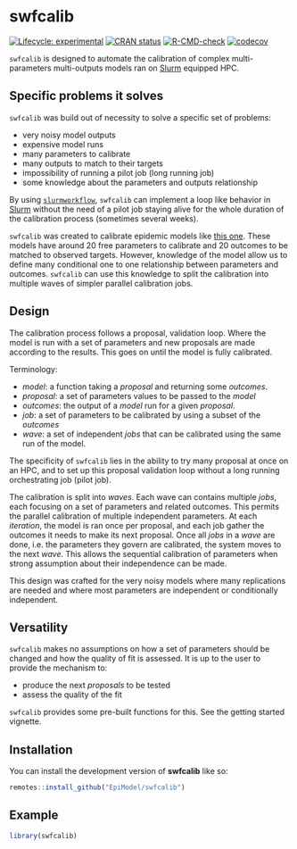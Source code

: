
<!-- README.md is generated from README.Rmd. Please edit that file -->

# swfcalib

<!-- badges: start -->

[![Lifecycle:
experimental](https://img.shields.io/badge/lifecycle-experimental-orange.svg)](https://lifecycle.r-lib.org/articles/stages.html#experimental)
[![CRAN
status](https://www.r-pkg.org/badges/version/slurmworkflow)](https://CRAN.R-project.org/package=slurmworkflow)
[![R-CMD-check](https://github.com/EpiModel/swfcalib/workflows/R-CMD-check/badge.svg)](https://github.com/EpiModel/swfcalib/actions)
[![codecov](https://codecov.io/gh/EpiModel/swfcalib/branch/main/graph/badge.svg?token=eo2r0HeP8Z)](https://codecov.io/gh/EpiModel/swfcalib)
<!-- badges: end -->

`swfcalib` is designed to automate the calibration of complex
multi-parameters multi-outputs models ran on
[Slurm](https://slurm.schedmd.com/) equipped HPC.

## Specific problems it solves

`swfcalib` was build out of necessity to solve a specific set of
problems:

- very noisy model outputs
- expensive model runs
- many parameters to calibrate
- many outputs to match to their targets
- impossibility of running a pilot job (long running job)
- some knowledge about the parameters and outputs relationship

By using [`slurmworkflow`](https://github.com/EpiModel/slurmworkflow),
`swfcalib` can implement a loop like behavior in
[Slurm](https://slurm.schedmd.com/) without the need of a pilot job
staying alive for the whole duration of the calibration process
(sometimes several weeks).

`swfcalib` was created to calibrate epidemic models like [this
one](https://github.com/EpiModel/DoxyPEP). These models have around 20
free parameters to calibrate and 20 outcomes to be matched to observed
targets. However, knowledge of the model allow us to define many
conditional one to one relationship between parameters and outcomes.
`swfcalib` can use this knowledge to split the calibration into multiple
waves of simpler parallel calibration jobs.

## Design

The calibration process follows a proposal, validation loop. Where the
model is run with a set of parameters and new proposals are made
according to the results. This goes on until the model is fully
calibrated.

Terminology:

- *model*: a function taking a *proposal* and returning some *outcomes*.
- *proposal*: a set of parameters values to be passed to the *model*
- *outcomes*: the output of a *model* run for a given *proposal*.
- *job*: a set of parameters to be calibrated by using a subset of the
  *outcomes*
- *wave*: a set of independent *jobs* that can be calibrated using the
  same run of the model.

The specificity of `swfcalib` lies in the ability to try many proposal
at once on an HPC, and to set up this proposal validation loop without a
long running orchestrating job (pilot job).

The calibration is split into *waves*. Each wave can contains multiple
*jobs*, each focusing on a set of parameters and related outcomes. This
permits the parallel calibration of multiple independent parameters. At
each *iteration*, the model is ran once per proposal, and each job
gather the outcomes it needs to make its next proposal. Once all *jobs*
in a *wave* are done, i.e. the parameters they govern are calibrated,
the system moves to the next *wave*. This allows the sequential
calibration of parameters when strong assumption about their
independence can be made.

This design was crafted for the very noisy models where many
replications are needed and where most parameters are independent or
conditionally independent.

## Versatility

`swfcalib` makes no assumptions on how a set of parameters should be
changed and how the quality of fit is assessed. It is up to the user to
provide the mechanism to:

- produce the next *proposals* to be tested
- assess the quality of the fit

`swfcalib` provides some pre-built functions for this. See the getting
started vignette.

## Installation

You can install the development version of **swfcalib** like so:

``` r
remotes::install_github("EpiModel/swfcalib")
```

## Example

``` r
library(swfcalib)
```
